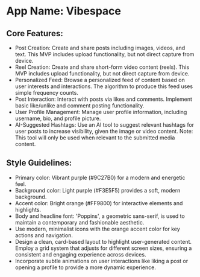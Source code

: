 # **App Name**: Vibespace

## Core Features:

- Post Creation: Create and share posts including images, videos, and text. This MVP includes upload functionality, but not direct capture from device.
- Reel Creation: Create and share short-form video content (reels).  This MVP includes upload functionality, but not direct capture from device.
- Personalized Feed: Browse a personalized feed of content based on user interests and interactions. The algorithm to produce this feed uses simple frequency counts.
- Post Interaction: Interact with posts via likes and comments. Implement basic like/unlike and comment posting functionality.
- User Profile Management: Manage user profile information, including username, bio, and profile picture.
- AI-Suggested Hashtags: Use an AI tool to suggest relevant hashtags for user posts to increase visibility, given the image or video content. Note: This tool will only be used when relevant to the submitted media content.

## Style Guidelines:

- Primary color: Vibrant purple (#9C27B0) for a modern and energetic feel.
- Background color: Light purple (#F3E5F5) provides a soft, modern background.
- Accent color: Bright orange (#FF9800) for interactive elements and highlights.
- Body and headline font: 'Poppins', a geometric sans-serif, is used to maintain a contemporary and fashionable aesthetic.
- Use modern, minimalist icons with the orange accent color for key actions and navigation.
- Design a clean, card-based layout to highlight user-generated content. Employ a grid system that adjusts for different screen sizes, ensuring a consistent and engaging experience across devices.
- Incorporate subtle animations on user interactions like liking a post or opening a profile to provide a more dynamic experience.